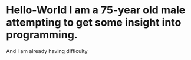 # Hello-World I am a 75-year old male attempting to get some insight into programming.
And I am already having difficulty
